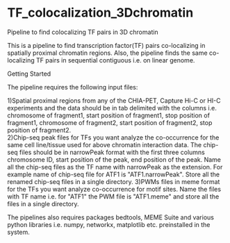 # TF_colocalization_3Dchromatin
Pipeline to find colocalizing TF pairs in 3D chromatin

This is a pipeline to find transcription factor(TF) pairs co-localizing in spatially proximal chromatin regions. Also, the pipeline finds the same co-localizing TF pairs in sequential contiguous i.e. on linear genome.

Getting Started

The pipeline requires the following input files:

1)Spatial proximal regions from any of the CHIA-PET, Capture Hi-C or HI-C experiments and the data should be in tab delimited with the columns i.e. chromosome of fragment1, start position of fragment1, stop position of fragment1, chromosome of fragment2, start position of fragment2, stop position of fragment2.  
2)Chip-seq peak files for TFs you want analyze the co-occurrence for the same cell line/tissue used for above chromatin interaction data. The chip-seq files should be in narrowPeak format with the first three columns chromosome ID, start position of the peak, end position of the peak. Name all the chip-seq files as the TF name with narrowPeak as the extension. For example name of chip-seq file for ATF1 is "ATF1.narrowPeak". Store all the renamed chip-seq files in a single directory.
3)PWMs files in meme format for the TFs you want analyze co-occurrence for motif sites. Name the files with TF name i.e. for "ATF1" 
the PWM file is "ATF1.meme" and store all the files in a single directory.

The pipelines also requires packages bedtools, MEME Suite and various python libraries i.e. numpy, networkx, matplotlib etc. preinstalled in the system.


